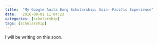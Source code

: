 ```yaml
---
title:  "My Google Anita Borg Scholarship: Asia- Pacific Experience"
date:   2016-08-01 11:04:23
categories: [scholarship]
tags: [scholarship]
---
```


I will be writing on this soon. 